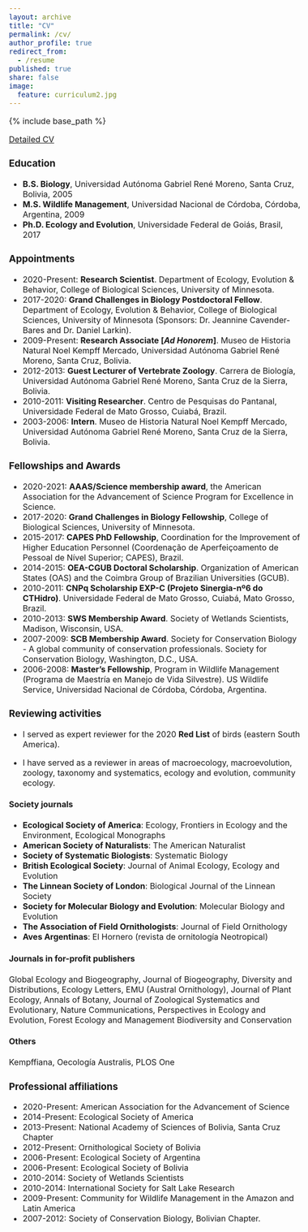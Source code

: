 ```yaml
---
layout: archive
title: "CV"
permalink: /cv/
author_profile: true
redirect_from:
  - /resume
published: true
share: false
image: 
  feature: curriculum2.jpg
---
```


{% include base_path %}

<style type="text/css">
  body{
  font-size: 12pt;
}
</style>

[Detailed CV](https://github.com/jesusNPL/jesusnpl.github.io/blob/master/files/JPL_CV_10-2020.pdf)

### Education
* __B.S. Biology__, Universidad Autónoma Gabriel René Moreno, Santa Cruz, Bolivia, 2005
* __M.S. Wildlife Management__, Universidad Nacional de Córdoba, Córdoba, Argentina, 2009
* __Ph.D. Ecology and Evolution__, Universidade Federal de Goiás, Brasil, 2017

### Appointments
* 2020-Present: __Research Scientist__. Department of Ecology, Evolution & Behavior, College of Biological Sciences, University of Minnesota.
* 2017-2020: __Grand Challenges in Biology Postdoctoral Fellow__. Department of Ecology, Evolution & Behavior, College of Biological Sciences, University of Minnesota (Sponsors: Dr. Jeannine Cavender-Bares and Dr. Daniel Larkin).
* 2009-Present: __Research Associate [_Ad Honorem_]__. Museo de Historia Natural Noel Kempff Mercado, Universidad Autónoma Gabriel René Moreno, Santa Cruz, Bolivia. 
* 2012-2013: __Guest Lecturer of Vertebrate Zoology__.  Carrera de Biología, Universidad Autónoma Gabriel René Moreno, Santa Cruz de la Sierra, Bolivia.
* 2010-2011: __Visiting Researcher__. Centro de Pesquisas do Pantanal, Universidade Federal de Mato Grosso,  Cuiabá, Brazil.
* 2003-2006: __Intern__. Museo de Historia Natural Noel Kempff Mercado, Universidad Autónoma Gabriel René Moreno, Santa Cruz de la Sierra, Bolivia.
  
### Fellowships and Awards
* 2020-2021: __AAAS/Science membership award__, the American Association for the Advancement of Science Program for Excellence in Science. 
* 2017-2020: __Grand Challenges in Biology Fellowship__, College of Biological Sciences, University of Minnesota.
* 2015-2017: __CAPES PhD Fellowship__, Coordination for the Improvement of Higher Education Personnel (Coordenação de Aperfeiçoamento de Pessoal de Nível Superior; CAPES), Brazil.
* 2014-2015: __OEA-CGUB Doctoral Scholarship__. Organization of American States (OAS) and the Coimbra Group of Brazilian Universities (GCUB).
* 2010-2011: __CNPq Scholarship EXP-C (Projeto Sinergia-nº6 do CTHidro)__. Universidade Federal de Mato Grosso, Cuiabá, Mato Grosso, Brazil.
* 2010-2013: __SWS Membership Award__. Society of Wetlands Scientists, Madison, Wisconsin, USA.
* 2007-2009: __SCB Membership Award__. Society for Conservation Biology - A global community of conservation professionals. Society for Conservation Biology, Washington, D.C., USA.
* 2006-2008: __Master’s Fellowship__, Program in Wildlife Management (Programa de Maestría en Manejo de Vida Silvestre). US Wildlife Service, Universidad Nacional de Córdoba, Córdoba, Argentina.

### Reviewing activities
* I served as expert reviewer for the 2020 __Red List__ of birds (eastern South America).

* I have served as a reviewer in areas of macroecology, macroevolution, zoology, taxonomy and systematics, ecology and evolution, community ecology.   

#### Society journals
* __Ecological Society of America__: Ecology, Frontiers in Ecology and the Environment, Ecological Monographs 
* __American Society of Naturalists__: The American Naturalist
* __Society of Systematic Biologists__: Systematic Biology
* __British Ecological Society__: Journal of Animal Ecology, Ecology and Evolution
* __The Linnean Society of London__: Biological Journal of the Linnean Society
* __Society for Molecular Biology and Evolution__: Molecular Biology and Evolution   
* __The Association of Field Ornithologists__: Journal of Field Ornithology   
* __Aves Argentinas__: El Hornero (revista de ornitología Neotropical) 

#### Journals in for-profit publishers  
Global Ecology and Biogeography, Journal of Biogeography, Diversity and Distributions, Ecology Letters, EMU (Austral Ornithology), Journal of Plant Ecology, Annals of Botany, Journal of Zoological Systematics and Evolutionary, Nature Communications, Perspectives in Ecology and Evolution, Forest Ecology and Management Biodiversity and Conservation

#### Others
Kempffiana, Oecología Australis, PLOS One
  
### Professional affiliations
* 2020-Present: American Association for the Advancement of Science
* 2014-Present: Ecological Society of America
* 2013-Present: National Academy of Sciences of Bolivia, Santa Cruz Chapter
* 2012-Present: Ornithological Society of Bolivia
* 2006-Present: Ecological Society of Argentina
* 2006-Present: Ecological Society of Bolivia
* 2010-2014: Society of Wetlands Scientists
* 2010-2014: International Society for Salt Lake Research
* 2009-Present: Community for Wildlife Management in the Amazon and Latin America
* 2007-2012: Society of Conservation Biology, Bolivian Chapter.


